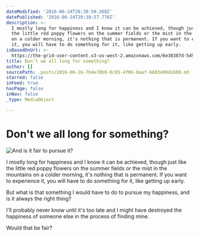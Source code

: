 ```yaml
---
dateModified: '2016-06-24T20:38:50.368Z'
datePublished: '2016-06-24T20:38:57.778Z'
description: >-
  I mostly long for happiness and I know it can be achieved, though just like
  the little red poppy flowers on the summer fields or the mist in the mountains
  on a colder morning, it's nothing that is permanent. If you want to experience
  it, you will have to do something for it, like getting up early.
isBasedOnUrl: >-
  https://the-grid-user-content.s3-us-west-2.amazonaws.com/6e38387d-549a-46a7-99b0-c675dfb6f6e5.jpg
title: Don’t we all long for something?
author: []
sourcePath: _posts/2016-06-16-7b4e70b0-6c95-4f06-8aaf-6683e09d1600.md
starred: false
inFeed: true
hasPage: false
inNav: false
_type: MediaObject

---
```

# Don't we all long for something?
![And is it fair to pursue it?](https://the-grid-user-content.s3-us-west-2.amazonaws.com/6e38387d-549a-46a7-99b0-c675dfb6f6e5.jpg)

I mostly long for happiness and I know it can be achieved, though just like the little red poppy flowers on the summer fields or the mist in the mountains on a colder morning, it's nothing that is permanent. If you want to experience it, you will have to do something for it, like getting up early.

But what is that something I would have to do to pursue my happiness, and is it always the right thing?

I'll probably never know until it's too late and I might have destroyed the happiness of someone else in the process of finding mine.

Would that be fair?